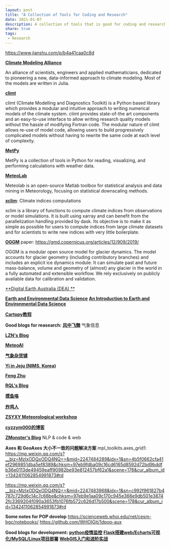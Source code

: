 ```yaml
---
layout: post
title: "A Collection of Tools for Coding and Research"
date: 2021-01-07
description: A collection of tools that is good for coding and research
share: true
tags:
 - Research
---
```


https://www.jianshu.com/p/b4a41caa0c8d

[**Climate Modeling Alliance**](https://github.com/CliMA)

An alliance of scientists, engineers and applied mathematicians, dedicated to pioneering a new, data-informed approach to climate modeling. Most of the models are written in Julia.

[**climt**](https://climt.readthedocs.io/en/latest/index.html)

climt (Climate Modelling and Diagnostics Toolkit) is a Python based library which provides a modular and intuitive approach to writing numerical models of the climate system. climt provides state-of-the art components and an easy-to-use interface to allow writing research quality models without the hassle of modifying Fortran code.
The modular nature of climt allows re-use of model code, allowing users to build progressively complicated models without having to rewrite the same code at each level of complexity.

[**MetPy**](https://unidata.github.io/MetPy/latest/api/generated/metpy.calc.html)

MetPy is a collection of tools in Python for reading, visualizing, and performing calculations with weather data. 

[**MeteoLab**](<https://meteo.unican.es/trac/MLToolbox/>)

Meteolab is an open-source Matlab toolbox for statistical analysis and data mining in Meteorology, focusing on statistical downscaling methods.

[**xclim**](<https://github.com/Ouranosinc/xclim>): Climate indices computations

xclim is a library of functions to compute climate indices from observations or model simulations. It is built using xarray and can benefit from the parallelization handling provided by dask. Its objective is to make it as simple as possible for users to compute indices from large climate datasets and for scientists to write new indices with very little boilerplate.

[**OGGM**](https://github.com/OGGM/oggm)
paper:
https://gmd.copernicus.org/articles/12/909/2019/

OGGM is a modular open source model for glacier dynamics.
The model accounts for glacier geometry (including contributory branches) and includes an explicit ice dynamics module. It can simulate past and future mass-balance, volume and geometry of (almost) any glacier in the world in a fully automated and extensible workflow. We rely exclusively on publicly available data for calibration and validation.

[**Digital Earth Australia (DEA) **](https://docs.dea.ga.gov.au/notebooks/Frequently_used_code/README.html)

[**Earth and Environmental Data Science**](https://earth-env-data-science.github.io/lectures/working_with_gcm_data.html)
[**An Introduction to Earth and Environmental Data Science**](https://earth-env-data-science.github.io/intro)

[**Cartopy教程**](https://mp.weixin.qq.com/s?__biz=MzIxODQxODQ4NQ==&mid=2247483865&idx=1&sn=7a6e074aa46696f6c5ca1256d01cce01&chksm=97eb9d83a09c14951192b844a88e559c6736e19552240204c04011996b6149133746f9ebf122&token=2040227055&lang=zh_CN#rd)

**Good blogs for reasearch:**
[**风中飞舞**](https://blog.perillaroc.wang/page/2/)  气象信息

[**LZN's Blog**](https://novarizark.github.io/)

[**MeteoAI**](https://cloud.tencent.com/developer/column/78994)

[**气象杂货铺**](https://cloud.tencent.com/developer/column/86468)

[**Yi in Jeju (NIMS, Korea)**](https://yidongwonyi.wordpress.com/)

[**Feng Zhu**](https://fzhu.work/blog/)

[**RQL's Blog**](https://renqlsysu.github.io/)

[**摸鱼咯**](https://www.jianshu.com/u/9293eb1f7254)

[**炸鸡人**](https://zhajiman.github.io/)

[**ZSYXY Meteorological workshop**](https://yxy-biubiubiu.github.io/)

[**cyzzym000的博客**](https://blog.csdn.net/cyzzym000)

[**ZMonster's Blog**](https://www.zmonster.me/categories.html)   NLP & code & web   

**Axes 和 GeoAxes 大小不一致的问题解决方案**
mpl_toolkits.axes_grid1:
https://mp.weixin.qq.com/s?__biz=MzIxODQxODQ4NQ==&mid=2247484289&idx=1&sn=4b5f0662cfa41ef2969851dba5ef8389&chksm=97eb9fdba09c16cd6165d8592d72bd9bddfb36e0113de49459eaff90982be93e812457bf62a1&scene=178&cur_album_id=1342411062854991873#rd

https://mp.weixin.qq.com/s?__biz=MzIxODQxODQ4NQ==&mid=2247483968&idx=1&sn=c992f961827b4787c729d6c14c7c66be&chksm=97eb9e1aa09c170c945e366e9db501e38742fc3369204f090a3653fb1076fb572c626d17b500&scene=178&cur_album_id=1342411062854991873#rd

**Some notes for POP develop**
<https://scienceweb.whoi.edu/net/cesm-bgc/notebooks/>
<https://github.com/WHOIGit/1dpop-aux>

**Good blogs for development:**
[**python疫情监控**](https://lfengting.gitee.io/blog/2020/03/24/python%E7%88%AC%E8%99%AB%E5%AE%9E%E6%88%98/)
[**Flask搭建web/Echarts可视化/MySQL/Linux项目部署**](https://www.bilibili.com/video/BV177411j7qJ)
[**WebGIS入门和进阶实战**](https://xiaozhuanlan.com/webgis)

